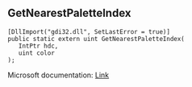 ## GetNearestPaletteIndex

```
[DllImport("gdi32.dll", SetLastError = true)]
public static extern uint GetNearestPaletteIndex(
   IntPtr hdc,
   uint color
);
```

Microsoft documentation: [Link](https://docs.microsoft.com/en-us/windows/win32/api/wingdi/nf-wingdi-getnearestpaletteindex)
